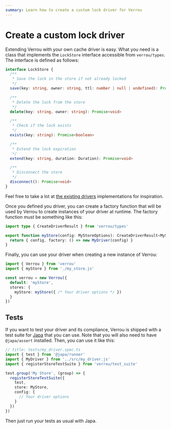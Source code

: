 ```yaml
---
summary: Learn how to create a custom lock driver for Verrou
---
```


# Create a custom lock driver

Extending Verrou with your own cache driver is easy. What you need is a class that implements the `LockStore` interface accessible from `verrou/types`. The interface is defined as follows:

```ts
interface LockStore {
  /**
   * Save the lock in the store if not already locked
   */
  save(key: string, owner: string, ttl: number | null | undefined): Promise<boolean>

  /**
   * Delete the lock from the store
   */
  delete(key: string, owner: string): Promise<void>

  /**
   * Check if the lock exists
   */
  exists(key: string): Promise<boolean>

  /**
   * Extend the lock expiration
   */
  extend(key: string, duration: Duration): Promise<void>

  /**
   * Disconnect the store
   */
  disconnect(): Promise<void>
}
```

Feel free to take a lot at [the existing drivers](https://github.com/Julien-R44/verrou/tree/develop/src/drivers) implementations for inspiration. 

Once you defined you driver, you can create a factory function that will be used by Verrou to create instances of your driver at runtime. The factory function must be something like this:

```ts
import type { CreateDriverResult } from 'verrou/types'

export function myStore(config: MyStoreOptions): CreateDriverResult<MyStoreOptions> {
  return { config, factory: () => new MyDriver(config) }
}
```

Finally, you can use your driver when creating a new instance of Verrou:

```ts
import { Verrou } from 'verrou'
import { myStore } from './my_store.js'

const verrou = new Verrou({
  default: 'myStore',
  stores: {
    myStore: myStore({ /* Your driver options */ })
  }
})
```

## Tests

If you want to test your driver and its compliance, Verrou is shipped with a test suite for [Japa](https://japa.dev/docs) that you can use. Note that you will also need to have `@japa/assert` installed. Then, you can use it like this:

```ts
// title: tests/my_driver.spec.ts
import { test } from '@japa/runner'
import { MyDriver } from '../src/my_driver.js'
import { registerStoreTestSuite } from 'verrou/test_suite'

test.group('My Store', (group) => {
  registerStoreTestSuite({
    test,
    store: MyStore,
    config: {
      // Your driver options
    }
  })
})
```

Then just run your tests as usual with Japa.
